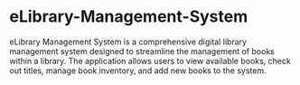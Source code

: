 # eLibrary-Management-System
eLibrary Management System is a comprehensive digital library management system designed to streamline the management of books within a library. The application allows users to view available books, check out titles, manage book inventory, and add new books to the system.
